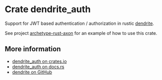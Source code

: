 # Crate dendrite_auth

Support for JWT based authentication / authorization in rustic [dendrite](https://crates.io/crates/dendrite).

See project [archetype-rust-axon](https://github.com/rustigaan/archetype-rust-axon) for an example of how to use this crate.

## More information

* [dendrite_auth on crates.io](https://crates.io/crates/dendrite_auth)
* [dendrite_auth on docs.rs](https://docs.rs/dendrite_auth)
* [dendrite on GitHub](https://github.com/rustigaan/dendrite)
